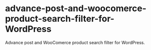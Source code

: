 # advance-post-and-woocomerce-product-search-filter-for-WordPress
Advance post and WooComerce product search filter for WordPress.
